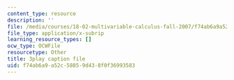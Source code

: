 ```yaml
---
content_type: resource
description: ''
file: /media/courses/18-02-multivariable-calculus-fall-2007/f74ab6a9a52c58859d438f0f36993583_xrypSZU8cBE.vtt
file_type: application/x-subrip
learning_resource_types: []
ocw_type: OCWFile
resourcetype: Other
title: 3play caption file
uid: f74ab6a9-a52c-5885-9d43-8f0f36993583
---
```

